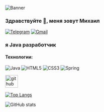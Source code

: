 ![Banner](https://thumbsnap.com/i/fczkLm57.jpg)
### Здравствуйте 👋, меня зовут Михаил

[![Telegram](https://img.shields.io/badge/Telegram-26A5E4.svg?style=for-the-badge&logo=Telegram&logoColor=white)](https://t.me/mike_doroshenko)
[![Gmail](https://img.shields.io/badge/Gmail-EA4335.svg?style=for-the-badge&logo=Gmail&logoColor=white)](mailto:doroshenko.mikhail@yandex.ru)

### я Java разработчик

#### Технологии:
![Java](https://img.shields.io/badge/java-%23ED8B00.svg?style=for-the-badge&logo=openjdk&logoColor=white)
![HTML5](https://img.shields.io/badge/html5-%23E34F26.svg?style=for-the-badge&logo=html5&logoColor=white)
![CSS3](https://img.shields.io/badge/css3-%231572B6.svg?style=for-the-badge&logo=css3&logoColor=white)
![Spring](https://img.shields.io/badge/spring-%236DB33F.svg?style=for-the-badge&logo=spring&logoColor=white)


[<img src='https://cdn.jsdelivr.net/npm/simple-icons@3.0.1/icons/github.svg' alt='github' height='40'>](https://github.com/MikeTheNuby)  

[![Top Langs](https://github-readme-stats.vercel.app/api/top-langs/?username=MikeTheNuby)](https://github.com/anuraghazra/github-readme-stats)

![GitHub stats](https://github-readme-stats.vercel.app/api?username=MikeTheNuby&show_icons=true&count_private=true)  


